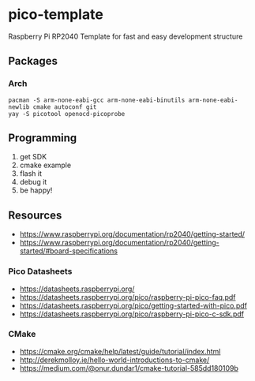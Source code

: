 # pico-template
Raspberry Pi RP2040 Template for fast and easy development structure

## Packages

### Arch
```
pacman -S arm-none-eabi-gcc arm-none-eabi-binutils arm-none-eabi-newlib cmake autoconf git
yay -S picotool openocd-picoprobe
```

## Programming

1. get SDK
2. cmake example
3. flash it
4. debug it
5. be happy!

## Resources
* https://www.raspberrypi.org/documentation/rp2040/getting-started/
* https://www.raspberrypi.org/documentation/rp2040/getting-started/#board-specifications

### Pico Datasheets
* https://datasheets.raspberrypi.org/
* https://datasheets.raspberrypi.org/pico/raspberry-pi-pico-faq.pdf
* https://datasheets.raspberrypi.org/pico/getting-started-with-pico.pdf
* https://datasheets.raspberrypi.org/pico/raspberry-pi-pico-c-sdk.pdf

### CMake
* https://cmake.org/cmake/help/latest/guide/tutorial/index.html
* http://derekmolloy.ie/hello-world-introductions-to-cmake/
* https://medium.com/@onur.dundar1/cmake-tutorial-585dd180109b

